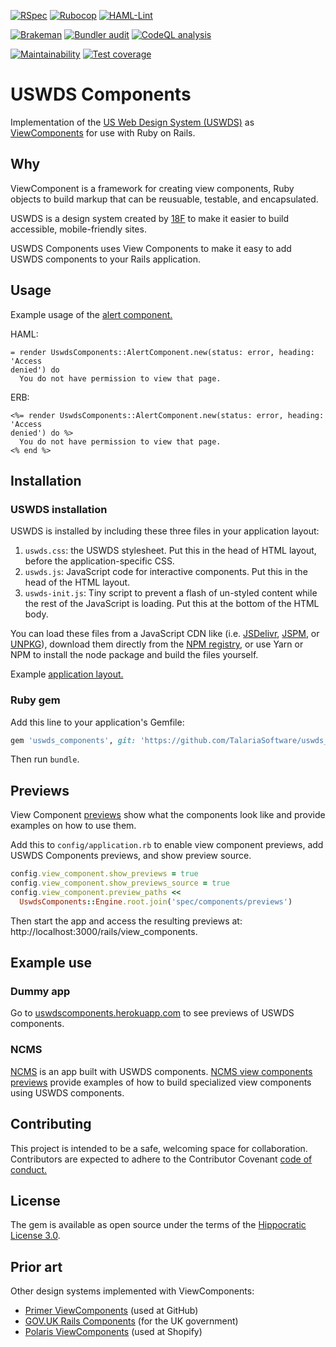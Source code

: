 [![RSpec](https://github.com/TalariaSoftware/uswds_components/actions/workflows/rspec.yml/badge.svg)](https://github.com/TalariaSoftware/uswds_components/actions/workflows/rspec.yml)
[![Rubocop](https://github.com/TalariaSoftware/uswds_components/actions/workflows/rubocop.yml/badge.svg)](https://github.com/TalariaSoftware/uswds_components/actions/workflows/rubocop.yml)
[![HAML-Lint](https://github.com/TalariaSoftware/uswds_components/actions/workflows/haml-lint.yml/badge.svg)](https://github.com/TalariaSoftware/uswds_components/actions/workflows/haml-lint.yml)

[![Brakeman](https://github.com/TalariaSoftware/uswds_components/actions/workflows/brakeman.yml/badge.svg)](https://github.com/TalariaSoftware/uswds_components/actions/workflows/brakeman.yml)
[![Bundler audit](https://github.com/TalariaSoftware/uswds_components/actions/workflows/bundler-audit.yml/badge.svg)](https://github.com/TalariaSoftware/uswds_components/actions/workflows/bundler-audit.yml)
[![CodeQL analysis](https://github.com/TalariaSoftware/uswds_components/actions/workflows/codeql-analysis.yml/badge.svg)](https://github.com/TalariaSoftware/uswds_components/actions/workflows/codeql-analysis.yml)

[![Maintainability](https://api.codeclimate.com/v1/badges/709db7ad26975dcf8a91/maintainability)](https://codeclimate.com/github/TalariaSoftware/uswds_components/maintainability)
[![Test coverage](https://api.codeclimate.com/v1/badges/709db7ad26975dcf8a91/test_coverage)](https://codeclimate.com/github/TalariaSoftware/uswds_components/test_coverage)

# USWDS Components

Implementation of the [US Web Design System
(USWDS)](https://designsystem.digital.gov) as
[ViewComponents](https://viewcomponent.org) for use with Ruby on Rails.

## Why

ViewComponent is a framework for creating view components, Ruby objects to build
markup that can be reusuable, testable, and encapsulated.

USWDS is a design system created by [18F](https://18f.gsa.gov/) to make it
easier to build accessible, mobile-friendly sites.

USWDS Components uses View Components to make it easy to add USWDS components to
your Rails application.

## Usage

Example usage of the [alert component.](https://designsystem.digital.gov/components/alert/)

HAML:
```haml
= render UswdsComponents::AlertComponent.new(status: error, heading: 'Access
denied') do
  You do not have permission to view that page.
```

ERB:
```erb
<%= render UswdsComponents::AlertComponent.new(status: error, heading: 'Access
denied') do %>
  You do not have permission to view that page.
<% end %>
```

## Installation

### USWDS installation

USWDS is installed by including these three files in your application layout:

1. `uswds.css`: the USWDS stylesheet. Put this in the head of HTML layout,
   before the application-specific CSS.
2. `uswds.js`: JavaScript code for interactive components. Put this in the head
   of the HTML layout.
3. `uswds-init.js`: Tiny script to prevent a flash of un-styled content while
   the rest of the JavaScript is loading. Put this at the bottom of the HTML
   body.

You can load these files from a JavaScript CDN like (i.e.
[JSDelivr](https://www.jsdelivr.com/package/npm/uswds),
[JSPM](https://jspm.org), or [UNPKG](https://unpkg.com)), download them directly
from the [NPM registry](https://www.npmjs.com/package/uswds), or use Yarn or NPM
to install the node package and build the files yourself.

Example [application layout.](https://github.com/TalariaSoftware/uswds_components/blob/main/spec/dummy/app/views/layouts/application.html.haml)

### Ruby gem

Add this line to your application's Gemfile:

```ruby
gem 'uswds_components', git: 'https://github.com/TalariaSoftware/uswds_components.git'
```

Then run `bundle`.

## Previews

View Component [previews](https://viewcomponent.org/guide/previews.html) show
what the components look like and provide examples on how to use them.

Add this to `config/application.rb` to enable view component previews, add USWDS
Components previews, and show preview source.

```ruby
config.view_component.show_previews = true
config.view_component.show_previews_source = true
config.view_component.preview_paths <<
  UswdsComponents::Engine.root.join('spec/components/previews')
```

Then start the app and access the resulting previews at:
http://localhost:3000/rails/view_components.

## Example use

### Dummy app

Go to [uswdscomponents.herokuapp.com](https://uswdscomponents.herokuapp.com/) to
see previews of USWDS components.

### NCMS

[NCMS](https://ncmanager.org) is an app built with USWDS components. [NCMS view
components previews](https://ncmanager.org/rails/view_components) provide
examples of how to build specialized view components using USWDS components.

## Contributing

This project is intended to be a safe, welcoming space for collaboration.
Contributors are expected to adhere to the Contributor Covenant [code of
conduct.](/CODE_OF_CONDUCT.md)

## License

The gem is available as open source under the terms of the [Hippocratic License
3.0](https://firstdonoharm.dev).

## Prior art

Other design systems implemented with ViewComponents:

- [Primer ViewComponents](https://primer.style/view-components/) (used at
    GitHub)
- [GOV.UK Rails Components](https://govuk-components.netlify.app/) (for the UK
    government)
- [Polaris ViewComponents](https://github.com/baoagency/polaris_view_components)
    (used at Shopify)
